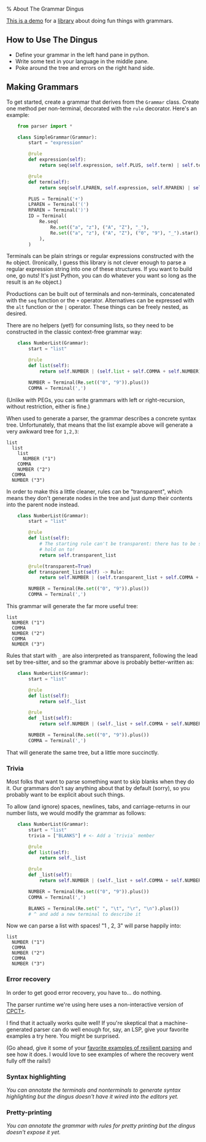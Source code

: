 % About The Grammar Dingus
<!-- Lots of this writing is taken from the project readme, so keep them in sync. -->

[This is a demo](index.html) for a [library](https://github.com/decarabas/lrparsers)
about doing fun things with grammars.

## How to Use The Dingus

- Define your grammar in the left hand pane in python.
- Write some text in your language in the middle pane.
- Poke around the tree and errors on the right hand side.

## Making Grammars

To get started, create a grammar that derives from the `Grammar`
class. Create one method per non-terminal, decorated with the `rule`
decorator. Here's an example:

```python {.numberLines}
    from parser import *

    class SimpleGrammar(Grammar):
        start = "expression"

        @rule
        def expression(self):
            return seq(self.expression, self.PLUS, self.term) | self.term

        @rule
        def term(self):
            return seq(self.LPAREN, self.expression, self.RPAREN) | self.ID

        PLUS = Terminal('+')
        LPAREN = Terminal('(')
        RPAREN = Terminal(')')
        ID = Terminal(
            Re.seq(
                Re.set(("a", "z"), ("A", "Z"), "_"),
                Re.set(("a", "z"), ("A", "Z"), ("0", "9"), "_").star(),
            ),
        )
```

Terminals can be plain strings or regular expressions constructed with
the `Re` object. (Ironically, I guess this library is not clever
enough to parse a regular expression string into one of these
structures. If you want to build one, go nuts! It's just Python, you
can do whatever you want so long as the result is an `Re` object.)

Productions can be built out of terminals and non-terminals,
concatenated with the `seq` function or the `+` operator. Alternatives
can be expressed with the `alt` function or the `|` operator. These
things can be freely nested, as desired.

There are no helpers (yet!) for consuming lists, so they need to be
constructed in the classic context-free grammar way:

```python {.numberLines}
    class NumberList(Grammar):
        start = "list"

        @rule
        def list(self):
            return self.NUMBER | (self.list + self.COMMA + self.NUMBER)

        NUMBER = Terminal(Re.set(("0", "9")).plus())
        COMMA = Terminal(',')
```

(Unlike with PEGs, you can write grammars with left or right-recursion,
without restriction, either is fine.)

When used to generate a parser, the grammar describes a concrete
syntax tree. Unfortunately, that means that the list example above
will generate a very awkward tree for `1,2,3`:

```
list
  list
    list
      NUMBER ("1")
    COMMA
    NUMBER ("2")
  COMMA
  NUMBER ("3")
```

In order to make this a little cleaner, rules can be "transparent",
which means they don't generate nodes in the tree and just dump their
contents into the parent node instead.

```python {.numberLines}
    class NumberList(Grammar):
        start = "list"

        @rule
        def list(self):
            # The starting rule can't be transparent: there has to be something to
            # hold on to!
            return self.transparent_list

        @rule(transparent=True)
        def transparent_list(self) -> Rule:
            return self.NUMBER | (self.transparent_list + self.COMMA + self.NUMBER)

        NUMBER = Terminal(Re.set(("0", "9")).plus())
        COMMA = Terminal(',')
```

This grammar will generate the far more useful tree:

```
list
  NUMBER ("1")
  COMMA
  NUMBER ("2")
  COMMA
  NUMBER ("3")
```

Rules that start with `_` are also interpreted as transparent,
following the lead set by tree-sitter, and so the grammar above is
probably better-written as:

```python {.numberLines}
    class NumberList(Grammar):
        start = "list"

        @rule
        def list(self):
            return self._list

        @rule
        def _list(self):
            return self.NUMBER | (self._list + self.COMMA + self.NUMBER)

        NUMBER = Terminal(Re.set(("0", "9")).plus())
        COMMA = Terminal(',')
```

That will generate the same tree, but a little more succinctly.

### Trivia

Most folks that want to parse something want to skip blanks when they
do it. Our grammars don't say anything about that by default (sorry),
so you probably want to be explicit about such things.

To allow (and ignore) spaces, newlines, tabs, and carriage-returns in
our number lists, we would modify the grammar as follows:

```python {.numberLines}
    class NumberList(Grammar):
        start = "list"
        trivia = ["BLANKS"] # <- Add a `trivia` member

        @rule
        def list(self):
            return self._list

        @rule
        def _list(self):
            return self.NUMBER | (self._list + self.COMMA + self.NUMBER)

        NUMBER = Terminal(Re.set(("0", "9")).plus())
        COMMA = Terminal(',')

        BLANKS = Terminal(Re.set(" ", "\t", "\r", "\n").plus())
        # ^ and add a new terminal to describe it
```

Now we can parse a list with spaces! "1  , 2,   3" will parse happily
into:

```
list
  NUMBER ("1")
  COMMA
  NUMBER ("2")
  COMMA
  NUMBER ("3")
```

### Error recovery

In order to get good error recovery, you have to... do nothing.

The parser runtime we're using here uses a non-interactive version of
[CPCT+](https://tratt.net/laurie/blog/2020/automatic_syntax_error_recovery.html).

I find that it actually works quite well! If you're skeptical that a
machine-generated parser can do well enough for, say, an LSP, give
your favorite examples a try here. You might be surprised.

(Go ahead, give it some of your [favorite examples of resilient
parsing](https://matklad.github.io/2023/05/21/resilient-ll-parsing-tutorial.html)
and see how it does. I would love to see examples of where the
recovery went fully off the rails!)

### Syntax highlighting

*You can annotate the terminals and nonterminals to generate syntax
highlighting but the dingus doesn't have it wired into the editors
yet.*

### Pretty-printing

*You can annotate the grammar with rules for pretty printing but the
dingus doesn't expose it yet.*
